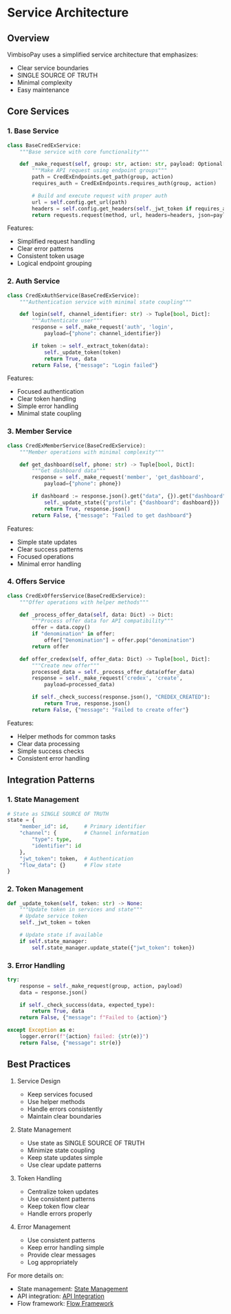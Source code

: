 # Service Architecture

## Overview

VimbisoPay uses a simplified service architecture that emphasizes:
- Clear service boundaries
- SINGLE SOURCE OF TRUTH
- Minimal complexity
- Easy maintenance

## Core Services

### 1. Base Service
```python
class BaseCredExService:
    """Base service with core functionality"""

    def _make_request(self, group: str, action: str, payload: Optional[Dict] = None):
        """Make API request using endpoint groups"""
        path = CredExEndpoints.get_path(group, action)
        requires_auth = CredExEndpoints.requires_auth(group, action)

        # Build and execute request with proper auth
        url = self.config.get_url(path)
        headers = self.config.get_headers(self._jwt_token if requires_auth else None)
        return requests.request(method, url, headers=headers, json=payload)
```

Features:
- Simplified request handling
- Clear error patterns
- Consistent token usage
- Logical endpoint grouping

### 2. Auth Service
```python
class CredExAuthService(BaseCredExService):
    """Authentication service with minimal state coupling"""

    def login(self, channel_identifier: str) -> Tuple[bool, Dict]:
        """Authenticate user"""
        response = self._make_request('auth', 'login',
            payload={"phone": channel_identifier})

        if token := self._extract_token(data):
            self._update_token(token)
            return True, data
        return False, {"message": "Login failed"}
```

Features:
- Focused authentication
- Clear token handling
- Simple error handling
- Minimal state coupling

### 3. Member Service
```python
class CredExMemberService(BaseCredExService):
    """Member operations with minimal complexity"""

    def get_dashboard(self, phone: str) -> Tuple[bool, Dict]:
        """Get dashboard data"""
        response = self._make_request('member', 'get_dashboard',
            payload={"phone": phone})

        if dashboard := response.json().get("data", {}).get("dashboard"):
            self._update_state({"profile": {"dashboard": dashboard}})
            return True, response.json()
        return False, {"message": "Failed to get dashboard"}
```

Features:
- Simple state updates
- Clear success patterns
- Focused operations
- Minimal error handling

### 4. Offers Service
```python
class CredExOffersService(BaseCredExService):
    """Offer operations with helper methods"""

    def _process_offer_data(self, data: Dict) -> Dict:
        """Process offer data for API compatibility"""
        offer = data.copy()
        if "denomination" in offer:
            offer["Denomination"] = offer.pop("denomination")
        return offer

    def offer_credex(self, offer_data: Dict) -> Tuple[bool, Dict]:
        """Create new offer"""
        processed_data = self._process_offer_data(offer_data)
        response = self._make_request('credex', 'create',
            payload=processed_data)

        if self._check_success(response.json(), "CREDEX_CREATED"):
            return True, response.json()
        return False, {"message": "Failed to create offer"}
```

Features:
- Helper methods for common tasks
- Clear data processing
- Simple success checks
- Consistent error handling

## Integration Patterns

### 1. State Management
```python
# State as SINGLE SOURCE OF TRUTH
state = {
    "member_id": id,     # Primary identifier
    "channel": {         # Channel information
        "type": type,
        "identifier": id
    },
    "jwt_token": token,  # Authentication
    "flow_data": {}      # Flow state
}
```

### 2. Token Management
```python
def _update_token(self, token: str) -> None:
    """Update token in services and state"""
    # Update service token
    self._jwt_token = token

    # Update state if available
    if self.state_manager:
        self.state_manager.update_state({"jwt_token": token})
```

### 3. Error Handling
```python
try:
    response = self._make_request(group, action, payload)
    data = response.json()

    if self._check_success(data, expected_type):
        return True, data
    return False, {"message": f"Failed to {action}"}

except Exception as e:
    logger.error(f"{action} failed: {str(e)}")
    return False, {"message": str(e)}
```

## Best Practices

1. Service Design
   - Keep services focused
   - Use helper methods
   - Handle errors consistently
   - Maintain clear boundaries

2. State Management
   - Use state as SINGLE SOURCE OF TRUTH
   - Minimize state coupling
   - Keep state updates simple
   - Use clear update patterns

3. Token Handling
   - Centralize token updates
   - Use consistent patterns
   - Keep token flow clear
   - Handle errors properly

4. Error Management
   - Use consistent patterns
   - Keep error handling simple
   - Provide clear messages
   - Log appropriately

For more details on:
- State management: [State Management](state-management.md)
- API integration: [API Integration](api-integration.md)
- Flow framework: [Flow Framework](flow-framework.md)
